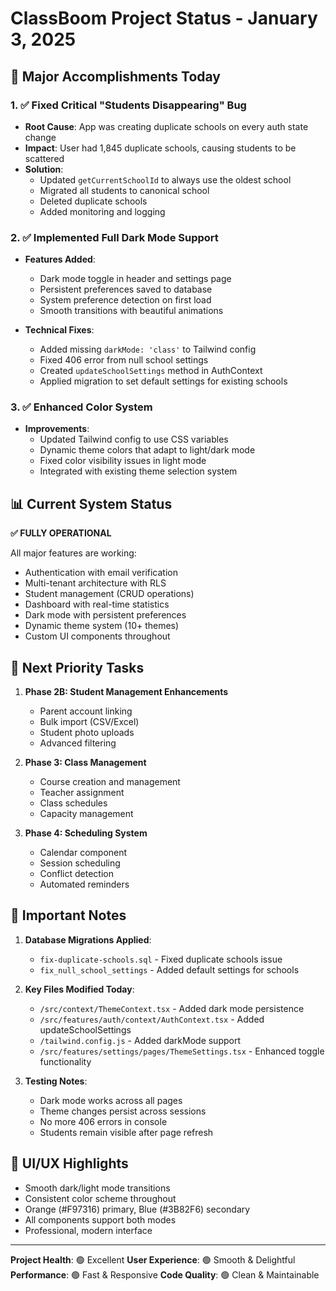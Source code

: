 # ClassBoom Project Status - January 3, 2025

## 🎉 Major Accomplishments Today

### 1. ✅ Fixed Critical "Students Disappearing" Bug
- **Root Cause**: App was creating duplicate schools on every auth state change
- **Impact**: User had 1,845 duplicate schools, causing students to be scattered
- **Solution**: 
  - Updated `getCurrentSchoolId` to always use the oldest school
  - Migrated all students to canonical school
  - Deleted duplicate schools
  - Added monitoring and logging

### 2. ✅ Implemented Full Dark Mode Support
- **Features Added**:
  - Dark mode toggle in header and settings page
  - Persistent preferences saved to database
  - System preference detection on first load
  - Smooth transitions with beautiful animations
  
- **Technical Fixes**:
  - Added missing `darkMode: 'class'` to Tailwind config
  - Fixed 406 error from null school settings
  - Created `updateSchoolSettings` method in AuthContext
  - Applied migration to set default settings for existing schools

### 3. ✅ Enhanced Color System
- **Improvements**:
  - Updated Tailwind config to use CSS variables
  - Dynamic theme colors that adapt to light/dark mode
  - Fixed color visibility issues in light mode
  - Integrated with existing theme selection system

## 📊 Current System Status

**✅ FULLY OPERATIONAL**

All major features are working:
- Authentication with email verification
- Multi-tenant architecture with RLS
- Student management (CRUD operations)
- Dashboard with real-time statistics
- Dark mode with persistent preferences
- Dynamic theme system (10+ themes)
- Custom UI components throughout

## 🚀 Next Priority Tasks

1. **Phase 2B: Student Management Enhancements**
   - Parent account linking
   - Bulk import (CSV/Excel)
   - Student photo uploads
   - Advanced filtering

2. **Phase 3: Class Management**
   - Course creation and management
   - Teacher assignment
   - Class schedules
   - Capacity management

3. **Phase 4: Scheduling System**
   - Calendar component
   - Session scheduling
   - Conflict detection
   - Automated reminders

## 📝 Important Notes

1. **Database Migrations Applied**:
   - `fix-duplicate-schools.sql` - Fixed duplicate schools issue
   - `fix_null_school_settings` - Added default settings for schools

2. **Key Files Modified Today**:
   - `/src/context/ThemeContext.tsx` - Added dark mode persistence
   - `/src/features/auth/context/AuthContext.tsx` - Added updateSchoolSettings
   - `/tailwind.config.js` - Added darkMode support
   - `/src/features/settings/pages/ThemeSettings.tsx` - Enhanced toggle functionality

3. **Testing Notes**:
   - Dark mode works across all pages
   - Theme changes persist across sessions
   - No more 406 errors in console
   - Students remain visible after page refresh

## 🎨 UI/UX Highlights

- Smooth dark/light mode transitions
- Consistent color scheme throughout
- Orange (#F97316) primary, Blue (#3B82F6) secondary
- All components support both modes
- Professional, modern interface

---

**Project Health**: 🟢 Excellent
**User Experience**: 🟢 Smooth & Delightful
**Performance**: 🟢 Fast & Responsive
**Code Quality**: 🟢 Clean & Maintainable